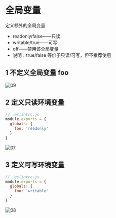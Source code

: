 # 全局变量

定义额外的全局变量

- readonly/false——只读
- writable/true——可写
- off——禁用该全局变量
- 说明：true/false 等价于只读/可写，但不推荐使用

## 1 不定义全局变量 foo

![09](/images/20230718/09.png)

## 2 定义只读环境变量

```js
// .eslintrc.js
module.exports = {
  globals: {
    foo: 'readonly'
  }
}
```

![07](/images/20230718/07.png)

## 3 定义可写环境变量

```js
// .eslintrc.js
module.exports = {
  globals: {
    foo: 'writable'
  }
}
```

![08](/images/20230718/08.png)